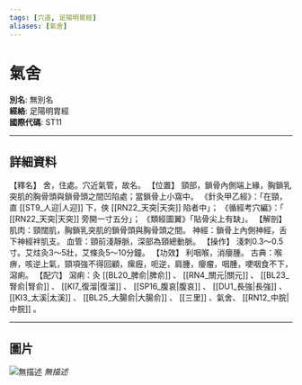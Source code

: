```yaml
---
tags: [穴道, 足陽明胃經]
aliases: [氣舍]
---
```


# 氣舍

**別名**: 無別名  
**經絡**: 足陽明胃經  
**國際代碼**: ST11  

---

## 詳細資料
【釋名】
舍，住處。穴近氣管，故名。
【位置】
頸部，鎖骨內側端上緣，胸鎖乳突肌的胸骨頭與鎖骨頭之間凹陷處；當鎖骨上小窩中。
《針灸甲乙經》：「在頸，直 [[ST9_人迎|人迎]] 下，俠 [[RN22_天突|天突]] 陷者中」；
《循經考穴編》：「 [[RN22_天突|天突]] 旁開一寸五分」；
《類經圖翼》「貼骨尖上有缺」。
【解剖】
肌肉：頸闊肌，胸鎖乳突肌的鎖骨頭與胸骨頭之間。
神經：鎖骨上內側神經，舌下神經袢肌支。
血管：頸前淺靜脈，深部為頸總動脈。
【操作】
淺刺0.3～0.5寸。艾炷灸3～5壯，艾條灸5～10分鐘。
【功效】
利咽喉，消癭腫。
古典：喉痹，咳逆上氣，頸項強不得回顧，瘰癧，呃逆，肩腫，癭瘤，咽腫，哽咽食不下，瀉痢。
【配穴】
瀉痢：灸 [[BL20_脾俞|脾俞]] 、 [[RN4_關元|關元]] 、 [[BL23_腎俞|腎俞]] 、 [[KI7_復溜|復溜]] 、 [[SP16_腹哀|腹哀]] 、 [[DU1_長強|長強]] 、 [[KI3_太溪|太溪]] 、 [[BL25_大腸俞|大腸俞]] 、 [[三里]] 、氣舍、 [[RN12_中脘|中脘]] 。

---

## 圖片
![無描述](https://yibian.hopto.org/pic/shu16/147.gif)
_無描述_

